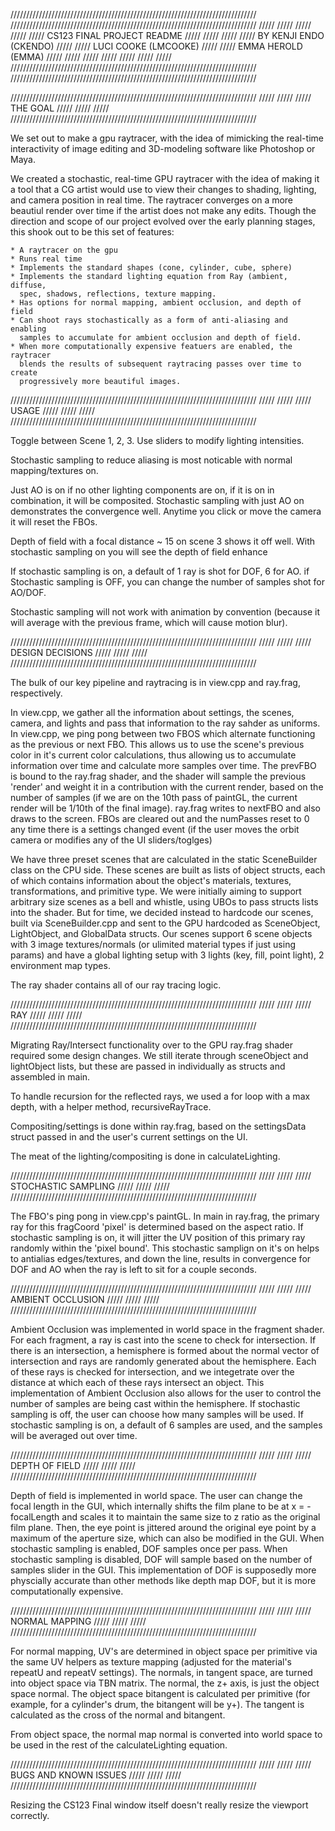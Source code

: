 //////////////////////////////////////////////////////////////////////////////
//////////////////////////////////////////////////////////////////////////////
/////																	 /////
/////																	 /////
/////        			 CS123 FINAL PROJECT README        				 /////
/////																	 /////
/////					    BY KENJI ENDO (CKENDO)						 /////
/////   				      LUCI COOKE (LMCOOKE)			 			 /////
/////  				 		  EMMA HEROLD (EMMA)			 			 /////
/////																	 /////
/////																	 /////
/////																	 /////
//////////////////////////////////////////////////////////////////////////////
//////////////////////////////////////////////////////////////////////////////


//////////////////////////////////////////////////////////////////////////////
/////																	 /////
/////							  THE GOAL								 /////
/////																	 /////
//////////////////////////////////////////////////////////////////////////////

We set out to make a gpu raytracer, with the idea of mimicking the real-time
interactivity of image editing and 3D-modeling software like Photoshop or
Maya.

We created a stochastic, real-time GPU raytracer with the idea of making it a
tool that a CG artist would use to view their changes to shading, lighting,
and camera position in real time. The raytracer converges on a more beautiul
render over time if the artist does not make any edits. Though the direction 
and scope of our project evolved over the early planning stages, this shook 
out to be this set of features:

	* A raytracer on the gpu
	* Runs real time
	* Implements the standard shapes (cone, cylinder, cube, sphere)
	* Implements the standard lighting equation from Ray (ambient, diffuse,
	  spec, shadows, reflections, texture mapping.
	* Has options for normal mapping, ambient occlusion, and depth of field
	* Can shoot rays stochastically as a form of anti-aliasing and enabling
	  samples to accumulate for ambient occlusion and depth of field.
	* When more computationally expensive featuers are enabled, the raytracer
	  blends the results of subsequent raytracing passes over time to create
	  progressively more beautiful images.

//////////////////////////////////////////////////////////////////////////////
/////																	 /////
/////							  USAGE 								 /////
/////																	 /////
//////////////////////////////////////////////////////////////////////////////

Toggle between Scene 1, 2, 3. Use sliders to modify lighting intensities.

Stochastic sampling to reduce aliasing is most noticable with normal mapping/textures
on. 

Just AO is on if no other lighting components are on, if it is on in combination,
it will be composited. Stochastic sampling with just AO on demonstrates the
convergence well. Anytime you click or move the camera it will reset the FBOs.

Depth of field with a focal distance ~ 15 on scene 3 shows it off well. With
stochastic sampling on you will see the depth of field enhance

If stochastic sampling is on, a default of 1 ray is shot for DOF, 6 for AO.
if Stochastic sampling is OFF, you can change the number of samples shot for AO/DOF.

Stochastic sampling will not work with animation by convention (because it will
average with the previous frame, which will cause motion blur).

//////////////////////////////////////////////////////////////////////////////
/////																	 /////
/////						   DESIGN DECISIONS							 /////
/////																	 /////
//////////////////////////////////////////////////////////////////////////////

The bulk of our key pipeline and raytracing is in view.cpp and ray.frag,
respectively.

In view.cpp, we gather all the information about settings, the scenes, camera,
and lights and pass that information to the ray sahder as uniforms. In
view.cpp, we ping pong between two FBOS which alternate functioning as the 
previous or next FBO. This allows us to use the scene's previous color in it's
current color calculations, thus allowing us to accumulate information over time
and calculate more samples over time. The prevFBO is bound to the ray.frag shader,
and the shader will sample the previous 'render' and weight it in a contribution
with the current render, based on the number of samples (if we are on the 10th pass of
paintGL, the current render will be 1/10th of the final image). ray.frag writes to
nextFBO and also draws to the screen. FBOs are cleared out and the numPasses
reset to 0 any time there is a settings changed event (if the user moves the
orbit camera or modifies any of the UI sliders/toglges)

We have three preset scenes that are calculated in the static SceneBuilder class
on the CPU side. These scenes are built as lists of object structs, each of which 
contains information about the object's materials, textures, transformations, 
and primitive type. We were initially aiming to support arbitrary size scenes as a 
bell and whistle, using UBOs to pass structs lists into the shader. But for time, we 
decided instead to hardcode our scenes, built via SceneBuilder.cpp and sent to the 
GPU hardcoded as SceneObject, LightObject, and GlobalData structs. Our scenes support 
6 scene objects with 3 image textures/normals (or ulimited material types if just using params)
and have a global lighting setup with 3 lights (key, fill, point light), 2 environment map types.

The ray shader contains all of our ray tracing logic.

//////////////////////////////////////////////////////////////////////////////
/////																	 /////
/////						  RAY										 /////
/////																	 /////
//////////////////////////////////////////////////////////////////////////////

Migrating Ray/Intersect functionality over to the GPU ray.frag shader required 
some design changes. We still iterate through sceneObject and lightObject lists, 
but these are passed in individually as structs and assembled in main. 

To handle recursion for the reflected rays, we used a for loop with a max depth,
with a helper method, recursiveRayTrace.

Compositing/settings is done within ray.frag, based on the settingsData struct
passed in and the user's current settings on the UI. 

The meat of the lighting/compositing is done in calculateLighting.

//////////////////////////////////////////////////////////////////////////////
/////																	 /////
/////		            STOCHASTIC SAMPLING 		   					 /////
/////																	 /////
//////////////////////////////////////////////////////////////////////////////

The FBO's ping pong in view.cpp's paintGL. In main in ray.frag, the primary ray
for this fragCoord 'pixel' is determined based on the aspect ratio. If stochastic 
sampling is on, it will jitter the UV position of this primary ray randomly within 
the 'pixel bound'. This stochastic samplign on it's on helps to antialias edges/textures,
and down the line, results in convergence for DOF and AO when the ray is left to sit
for a couple seconds.

//////////////////////////////////////////////////////////////////////////////
/////																	 /////
/////						  AMBIENT OCCLUSION 						 /////
/////																	 /////
//////////////////////////////////////////////////////////////////////////////

Ambient Occlusion was implemented in world space in the fragment shader. For
each fragment, a ray is cast into the scene to check for intersection. If there
is an intersection, a hemisphere is formed about the normal vector of intersection
and rays are randomly generated about the hemisphere. Each of these rays is checked
for intersection, and we integetrate over the distance at which each of these 
rays intersect an object. This implementation of Ambient Occlusion also allows
for the user to control the number of samples are being cast within the 
hemisphere. If stochastic sampling is off, the user can choose how many samples
will be used. If stochastic sampling is on, a default of 6 samples are used,
and the samples will be averaged out over time.


//////////////////////////////////////////////////////////////////////////////
/////																	 /////
/////						    DEPTH OF FIELD 		   					 /////
/////																	 /////
//////////////////////////////////////////////////////////////////////////////

Depth of field is implemented in world space. The user can change the focal
length in the GUI, which internally shifts the film plane to be at
x = -focalLength and scales it to maintain the same size to z ratio as the
original film plane. Then, the eye point is jittered around the original eye
point by a maximum of the aperture size, which can also be modified in the GUI.
When stochastic sampling is enabled, DOF samples once per pass. When stochastic
sampling is disabled, DOF will sample based on the number of samples slider in
the GUI. This implementation of DOF is supposedly more physcially accurate than
other methods like depth map DOF, but it is more computationally expensive.


//////////////////////////////////////////////////////////////////////////////
/////																	 /////
/////						    NORMAL MAPPING 		   					 /////
/////																	 /////
//////////////////////////////////////////////////////////////////////////////

For normal mapping, UV's are determined in object space per primitive via 
the same UV helpers as texture mapping (adjusted for the material's repeatU
and repeatV settings). The normals, in tangent space, are turned into object space
via TBN matrix. The normal, the z+ axis, is just the object space normal. The
object space bitangent is calculated per primitive (for example, for a cylinder's
drum, the bitangent will be y+). The tangent is calculated as the cross of the
normal and bitangent. 

From object space, the normal map normal is converted into world space to be used
in the rest of the calculateLighting equation.

//////////////////////////////////////////////////////////////////////////////
/////																	 /////
/////						 BUGS AND KNOWN ISSUES						 /////
/////																	 /////
//////////////////////////////////////////////////////////////////////////////

Resizing the CS123 Final window itself doesn't really resize the viewport correctly.
